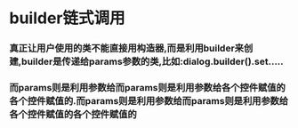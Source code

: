# builder链式调用
### 真正让用户使用的类不能直接用构造器,而是利用builder来创建,builder是传递给params参数的类,比如:dialog.builder().set.....
### 而params则是利用参数给而params则是利用参数给各个控件赋值的各个控件赋值的.而params则是利用参数给而params则是利用参数给各个控件赋值的各个控件赋值的